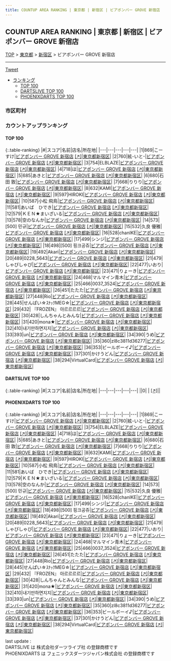 ```yaml
---
title: COUNTUP AREA RANKING | 東京都 | 新宿区 | ビアポンバー GROVE 新宿店
---
```

## COUNTUP AREA RANKING | 東京都 | 新宿区 | ビアポンバー GROVE 新宿店

[TOP](/darts/rank/) > [東京都](/darts/rank/東京都/) > [新宿区](/darts/rank/東京都/新宿区/) > ビアポンバー GROVE 新宿店

___

<a href="https://twitter.com/share?ref_src=twsrc%5Etfw" data-text="COUNTUP AREA RANKING | 東京都新宿区ビアポンバー GROVE 新宿店" class="twitter-share-button" data-hashtags="DARTSLIVE,PHOENIXDARTS,darts,ダーツ" data-show-count="false">Tweet</a>

* [ランキング](#カウントアップランキング)
    * [TOP 100](#top-100)
    * [DARTSLIVE TOP 100](#dartslive-top-100)
    * [PHOENIXDARTS TOP 100](#phoenixdarts-top-100)

### 市区町村

<ul>

</ul>

### カウントアップランキング

#### TOP 100



{:.table-ranking}
|#|スコア|名前|店名|所在地|
|---|---|---|---|---|
|1|869|<span class="rank-name-pd">こーすけ</span>|<a href="/darts/rank/shops/81111.html">ビアポンバー GROVE 新宿店</a> <a href="https://vs.phoenixdarts.com/jp/shop/shopDetailInfo/s_81111?s_seq=81111">[↗]</a>|<a href="/darts/rank/東京都/新宿区">東京都新宿区</a>|
|2|760|<span class="rank-name-pd">絃-いと-</span>|<a href="/darts/rank/shops/81111.html">ビアポンバー GROVE 新宿店</a> <a href="https://vs.phoenixdarts.com/jp/shop/shopDetailInfo/s_81111?s_seq=81111">[↗]</a>|<a href="/darts/rank/東京都/新宿区">東京都新宿区</a>|
|3|754|<span class="rank-name-pd">ELBLAZE</span>|<a href="/darts/rank/shops/81111.html">ビアポンバー GROVE 新宿店</a> <a href="https://vs.phoenixdarts.com/jp/shop/shopDetailInfo/s_81111?s_seq=81111">[↗]</a>|<a href="/darts/rank/東京都/新宿区">東京都新宿区</a>|
|4|718|<span class="rank-name-pd">ほ</span>|<a href="/darts/rank/shops/81111.html">ビアポンバー GROVE 新宿店</a> <a href="https://vs.phoenixdarts.com/jp/shop/shopDetailInfo/s_81111?s_seq=81111">[↗]</a>|<a href="/darts/rank/東京都/新宿区">東京都新宿区</a>|
|5|685|<span class="rank-name-pd">あきと</span>|<a href="/darts/rank/shops/81111.html">ビアポンバー GROVE 新宿店</a> <a href="https://vs.phoenixdarts.com/jp/shop/shopDetailInfo/s_81111?s_seq=81111">[↗]</a>|<a href="/darts/rank/東京都/新宿区">東京都新宿区</a>|
|6|680|<span class="rank-name-pd">石田 敦</span>|<a href="/darts/rank/shops/81111.html">ビアポンバー GROVE 新宿店</a> <a href="https://vs.phoenixdarts.com/jp/shop/shopDetailInfo/s_81111?s_seq=81111">[↗]</a>|<a href="/darts/rank/東京都/新宿区">東京都新宿区</a>|
|7|668|<span class="rank-name-pd">りりり</span>|<a href="/darts/rank/shops/81111.html">ビアポンバー GROVE 新宿店</a> <a href="https://vs.phoenixdarts.com/jp/shop/shopDetailInfo/s_81111?s_seq=81111">[↗]</a>|<a href="/darts/rank/東京都/新宿区">東京都新宿区</a>|
|8|632|<span class="rank-name-pd">KAMI</span>|<a href="/darts/rank/shops/81111.html">ビアポンバー GROVE 新宿店</a> <a href="https://vs.phoenixdarts.com/jp/shop/shopDetailInfo/s_81111?s_seq=81111">[↗]</a>|<a href="/darts/rank/東京都/新宿区">東京都新宿区</a>|
|9|597|<span class="rank-name-pd">HIROKI</span>|<a href="/darts/rank/shops/81111.html">ビアポンバー GROVE 新宿店</a> <a href="https://vs.phoenixdarts.com/jp/shop/shopDetailInfo/s_81111?s_seq=81111">[↗]</a>|<a href="/darts/rank/東京都/新宿区">東京都新宿区</a>|
|10|587|<span class="rank-name-pd">小松 飛鳥</span>|<a href="/darts/rank/shops/81111.html">ビアポンバー GROVE 新宿店</a> <a href="https://vs.phoenixdarts.com/jp/shop/shopDetailInfo/s_81111?s_seq=81111">[↗]</a>|<a href="/darts/rank/東京都/新宿区">東京都新宿区</a>|
|11|581|<span class="rank-name-pd">あいば　ひでき</span>|<a href="/darts/rank/shops/81111.html">ビアポンバー GROVE 新宿店</a> <a href="https://vs.phoenixdarts.com/jp/shop/shopDetailInfo/s_81111?s_seq=81111">[↗]</a>|<a href="/darts/rank/東京都/新宿区">東京都新宿区</a>|
|12|579|<span class="rank-name-pd">ＫＥＮ★まいざいる</span>|<a href="/darts/rank/shops/81111.html">ビアポンバー GROVE 新宿店</a> <a href="https://vs.phoenixdarts.com/jp/shop/shopDetailInfo/s_81111?s_seq=81111">[↗]</a>|<a href="/darts/rank/東京都/新宿区">東京都新宿区</a>|
|13|578|<span class="rank-name-pd">空のなんか</span>|<a href="/darts/rank/shops/81111.html">ビアポンバー GROVE 新宿店</a> <a href="https://vs.phoenixdarts.com/jp/shop/shopDetailInfo/s_81111?s_seq=81111">[↗]</a>|<a href="/darts/rank/東京都/新宿区">東京都新宿区</a>|
|14|573|<span class="rank-name-pd"><span class="pro-icon-pd"></span>[500] 민규</span>|<a href="/darts/rank/shops/81111.html">ビアポンバー GROVE 新宿店</a> <a href="https://vs.phoenixdarts.com/jp/shop/shopDetailInfo/s_81111?s_seq=81111">[↗]</a>|<a href="/darts/rank/東京都/新宿区">東京都新宿区</a>|
|15|532|<span class="rank-name-pd">久良 優雅</span>|<a href="/darts/rank/shops/81111.html">ビアポンバー GROVE 新宿店</a> <a href="https://vs.phoenixdarts.com/jp/shop/shopDetailInfo/s_81111?s_seq=81111">[↗]</a>|<a href="/darts/rank/東京都/新宿区">東京都新宿区</a>|
|16|528|<span class="rank-name-pd">chanIKE</span>|<a href="/darts/rank/shops/81111.html">ビアポンバー GROVE 新宿店</a> <a href="https://vs.phoenixdarts.com/jp/shop/shopDetailInfo/s_81111?s_seq=81111">[↗]</a>|<a href="/darts/rank/東京都/新宿区">東京都新宿区</a>|
|17|499|<span class="rank-name-pd">シンジ</span>|<a href="/darts/rank/shops/81111.html">ビアポンバー GROVE 新宿店</a> <a href="https://vs.phoenixdarts.com/jp/shop/shopDetailInfo/s_81111?s_seq=81111">[↗]</a>|<a href="/darts/rank/東京都/新宿区">東京都新宿区</a>|
|18|498|<span class="rank-name-pd">[500] 핑크공쥬</span>|<a href="/darts/rank/shops/81111.html">ビアポンバー GROVE 新宿店</a> <a href="https://vs.phoenixdarts.com/jp/shop/shopDetailInfo/s_81111?s_seq=81111">[↗]</a>|<a href="/darts/rank/東京都/新宿区">東京都新宿区</a>|
|19|492|<span class="rank-name-pd">Akari</span>|<a href="/darts/rank/shops/81111.html">ビアポンバー GROVE 新宿店</a> <a href="https://vs.phoenixdarts.com/jp/shop/shopDetailInfo/s_81111?s_seq=81111">[↗]</a>|<a href="/darts/rank/東京都/新宿区">東京都新宿区</a>|
|20|489|<span class="rank-name-pd">0228_5643</span>|<a href="/darts/rank/shops/81111.html">ビアポンバー GROVE 新宿店</a> <a href="https://vs.phoenixdarts.com/jp/shop/shopDetailInfo/s_81111?s_seq=81111">[↗]</a>|<a href="/darts/rank/東京都/新宿区">東京都新宿区</a>|
|21|479|<span class="rank-name-pd">しゃぴしゃぴ</span>|<a href="/darts/rank/shops/81111.html">ビアポンバー GROVE 新宿店</a> <a href="https://vs.phoenixdarts.com/jp/shop/shopDetailInfo/s_81111?s_seq=81111">[↗]</a>|<a href="/darts/rank/東京都/新宿区">東京都新宿区</a>|
|22|477|<span class="rank-name-pd">いおり</span>|<a href="/darts/rank/shops/81111.html">ビアポンバー GROVE 新宿店</a> <a href="https://vs.phoenixdarts.com/jp/shop/shopDetailInfo/s_81111?s_seq=81111">[↗]</a>|<a href="/darts/rank/東京都/新宿区">東京都新宿区</a>|
|23|471|<span class="rank-name-pd">りょーき</span>|<a href="/darts/rank/shops/81111.html">ビアポンバー GROVE 新宿店</a> <a href="https://vs.phoenixdarts.com/jp/shop/shopDetailInfo/s_81111?s_seq=81111">[↗]</a>|<a href="/darts/rank/東京都/新宿区">東京都新宿区</a>|
|24|468|<span class="rank-name-pd">マルマイン青木</span>|<a href="/darts/rank/shops/81111.html">ビアポンバー GROVE 新宿店</a> <a href="https://vs.phoenixdarts.com/jp/shop/shopDetailInfo/s_81111?s_seq=81111">[↗]</a>|<a href="/darts/rank/東京都/新宿区">東京都新宿区</a>|
|25|466|<span class="rank-name-pd">0037_3524</span>|<a href="/darts/rank/shops/81111.html">ビアポンバー GROVE 新宿店</a> <a href="https://vs.phoenixdarts.com/jp/shop/shopDetailInfo/s_81111?s_seq=81111">[↗]</a>|<a href="/darts/rank/東京都/新宿区">東京都新宿区</a>|
|26|451|<span class="rank-name-pd">たたた</span>|<a href="/darts/rank/shops/81111.html">ビアポンバー GROVE 新宿店</a> <a href="https://vs.phoenixdarts.com/jp/shop/shopDetailInfo/s_81111?s_seq=81111">[↗]</a>|<a href="/darts/rank/東京都/新宿区">東京都新宿区</a>|
|27|448|<span class="rank-name-pd">Rio</span>|<a href="/darts/rank/shops/81111.html">ビアポンバー GROVE 新宿店</a> <a href="https://vs.phoenixdarts.com/jp/shop/shopDetailInfo/s_81111?s_seq=81111">[↗]</a>|<a href="/darts/rank/東京都/新宿区">東京都新宿区</a>|
|28|445|<span class="rank-name-pd">せんぱい☆ｽﾅｯｸMEG☆</span>|<a href="/darts/rank/shops/81111.html">ビアポンバー GROVE 新宿店</a> <a href="https://vs.phoenixdarts.com/jp/shop/shopDetailInfo/s_81111?s_seq=81111">[↗]</a>|<a href="/darts/rank/東京都/新宿区">東京都新宿区</a>|
|29|432|<span class="rank-name-pd"> 『FROZEN』 아르르르르</span>|<a href="/darts/rank/shops/81111.html">ビアポンバー GROVE 新宿店</a> <a href="https://vs.phoenixdarts.com/jp/shop/shopDetailInfo/s_81111?s_seq=81111">[↗]</a>|<a href="/darts/rank/東京都/新宿区">東京都新宿区</a>|
|30|428|<span class="rank-name-pd">しんちゃんとみんな</span>|<a href="/darts/rank/shops/81111.html">ビアポンバー GROVE 新宿店</a> <a href="https://vs.phoenixdarts.com/jp/shop/shopDetailInfo/s_81111?s_seq=81111">[↗]</a>|<a href="/darts/rank/東京都/新宿区">東京都新宿区</a>|
|31|420|<span class="rank-name-pd">mona★</span>|<a href="/darts/rank/shops/81111.html">ビアポンバー GROVE 新宿店</a> <a href="https://vs.phoenixdarts.com/jp/shop/shopDetailInfo/s_81111?s_seq=81111">[↗]</a>|<a href="/darts/rank/東京都/新宿区">東京都新宿区</a>|
|32|410|<span class="rank-name-pd">내기만하면지지</span>|<a href="/darts/rank/shops/81111.html">ビアポンバー GROVE 新宿店</a> <a href="https://vs.phoenixdarts.com/jp/shop/shopDetailInfo/s_81111?s_seq=81111">[↗]</a>|<a href="/darts/rank/東京都/新宿区">東京都新宿区</a>|
|33|393|<span class="rank-name-pd">un</span>|<a href="/darts/rank/shops/81111.html">ビアポンバー GROVE 新宿店</a> <a href="https://vs.phoenixdarts.com/jp/shop/shopDetailInfo/s_81111?s_seq=81111">[↗]</a>|<a href="/darts/rank/東京都/新宿区">東京都新宿区</a>|
|34|390|<span class="rank-name-pd">うめ</span>|<a href="/darts/rank/shops/81111.html">ビアポンバー GROVE 新宿店</a> <a href="https://vs.phoenixdarts.com/jp/shop/shopDetailInfo/s_81111?s_seq=81111">[↗]</a>|<a href="/darts/rank/東京都/新宿区">東京都新宿区</a>|
|35|360|<span class="rank-name-pd">zl8c3811d36277</span>|<a href="/darts/rank/shops/81111.html">ビアポンバー GROVE 新宿店</a> <a href="https://vs.phoenixdarts.com/jp/shop/shopDetailInfo/s_81111?s_seq=81111">[↗]</a>|<a href="/darts/rank/東京都/新宿区">東京都新宿区</a>|
|36|353|<span class="rank-name-pd">ビールボーイ♪</span>|<a href="/darts/rank/shops/81111.html">ビアポンバー GROVE 新宿店</a> <a href="https://vs.phoenixdarts.com/jp/shop/shopDetailInfo/s_81111?s_seq=81111">[↗]</a>|<a href="/darts/rank/東京都/新宿区">東京都新宿区</a>|
|37|301|<span class="rank-name-pd">かけうどん</span>|<a href="/darts/rank/shops/81111.html">ビアポンバー GROVE 新宿店</a> <a href="https://vs.phoenixdarts.com/jp/shop/shopDetailInfo/s_81111?s_seq=81111">[↗]</a>|<a href="/darts/rank/東京都/新宿区">東京都新宿区</a>|
|38|294|<span class="rank-name-pd">VirtualCard</span>|<a href="/darts/rank/shops/81111.html">ビアポンバー GROVE 新宿店</a> <a href="https://vs.phoenixdarts.com/jp/shop/shopDetailInfo/s_81111?s_seq=81111">[↗]</a>|<a href="/darts/rank/東京都/新宿区">東京都新宿区</a>|


#### DARTSLIVE TOP 100



{:.table-ranking}
|#|スコア|名前|店名|所在地|
|---|---|---|---|---|
||0|<span class="rank-name-dl"> </span>|<a href="/darts/rank/shops/.html"></a> <a href="">[↗]</a>|<a href="/darts/rank//"></a>|


#### PHOENIXDARTS TOP 100



{:.table-ranking}
|#|スコア|名前|店名|所在地|
|---|---|---|---|---|
|1|869|<span class="rank-name-pd">こーすけ</span>|<a href="/darts/rank/shops/81111.html">ビアポンバー GROVE 新宿店</a> <a href="https://vs.phoenixdarts.com/jp/shop/shopDetailInfo/s_81111?s_seq=81111">[↗]</a>|<a href="/darts/rank/東京都/新宿区">東京都新宿区</a>|
|2|760|<span class="rank-name-pd">絃-いと-</span>|<a href="/darts/rank/shops/81111.html">ビアポンバー GROVE 新宿店</a> <a href="https://vs.phoenixdarts.com/jp/shop/shopDetailInfo/s_81111?s_seq=81111">[↗]</a>|<a href="/darts/rank/東京都/新宿区">東京都新宿区</a>|
|3|754|<span class="rank-name-pd">ELBLAZE</span>|<a href="/darts/rank/shops/81111.html">ビアポンバー GROVE 新宿店</a> <a href="https://vs.phoenixdarts.com/jp/shop/shopDetailInfo/s_81111?s_seq=81111">[↗]</a>|<a href="/darts/rank/東京都/新宿区">東京都新宿区</a>|
|4|718|<span class="rank-name-pd">ほ</span>|<a href="/darts/rank/shops/81111.html">ビアポンバー GROVE 新宿店</a> <a href="https://vs.phoenixdarts.com/jp/shop/shopDetailInfo/s_81111?s_seq=81111">[↗]</a>|<a href="/darts/rank/東京都/新宿区">東京都新宿区</a>|
|5|685|<span class="rank-name-pd">あきと</span>|<a href="/darts/rank/shops/81111.html">ビアポンバー GROVE 新宿店</a> <a href="https://vs.phoenixdarts.com/jp/shop/shopDetailInfo/s_81111?s_seq=81111">[↗]</a>|<a href="/darts/rank/東京都/新宿区">東京都新宿区</a>|
|6|680|<span class="rank-name-pd">石田 敦</span>|<a href="/darts/rank/shops/81111.html">ビアポンバー GROVE 新宿店</a> <a href="https://vs.phoenixdarts.com/jp/shop/shopDetailInfo/s_81111?s_seq=81111">[↗]</a>|<a href="/darts/rank/東京都/新宿区">東京都新宿区</a>|
|7|668|<span class="rank-name-pd">りりり</span>|<a href="/darts/rank/shops/81111.html">ビアポンバー GROVE 新宿店</a> <a href="https://vs.phoenixdarts.com/jp/shop/shopDetailInfo/s_81111?s_seq=81111">[↗]</a>|<a href="/darts/rank/東京都/新宿区">東京都新宿区</a>|
|8|632|<span class="rank-name-pd">KAMI</span>|<a href="/darts/rank/shops/81111.html">ビアポンバー GROVE 新宿店</a> <a href="https://vs.phoenixdarts.com/jp/shop/shopDetailInfo/s_81111?s_seq=81111">[↗]</a>|<a href="/darts/rank/東京都/新宿区">東京都新宿区</a>|
|9|597|<span class="rank-name-pd">HIROKI</span>|<a href="/darts/rank/shops/81111.html">ビアポンバー GROVE 新宿店</a> <a href="https://vs.phoenixdarts.com/jp/shop/shopDetailInfo/s_81111?s_seq=81111">[↗]</a>|<a href="/darts/rank/東京都/新宿区">東京都新宿区</a>|
|10|587|<span class="rank-name-pd">小松 飛鳥</span>|<a href="/darts/rank/shops/81111.html">ビアポンバー GROVE 新宿店</a> <a href="https://vs.phoenixdarts.com/jp/shop/shopDetailInfo/s_81111?s_seq=81111">[↗]</a>|<a href="/darts/rank/東京都/新宿区">東京都新宿区</a>|
|11|581|<span class="rank-name-pd">あいば　ひでき</span>|<a href="/darts/rank/shops/81111.html">ビアポンバー GROVE 新宿店</a> <a href="https://vs.phoenixdarts.com/jp/shop/shopDetailInfo/s_81111?s_seq=81111">[↗]</a>|<a href="/darts/rank/東京都/新宿区">東京都新宿区</a>|
|12|579|<span class="rank-name-pd">ＫＥＮ★まいざいる</span>|<a href="/darts/rank/shops/81111.html">ビアポンバー GROVE 新宿店</a> <a href="https://vs.phoenixdarts.com/jp/shop/shopDetailInfo/s_81111?s_seq=81111">[↗]</a>|<a href="/darts/rank/東京都/新宿区">東京都新宿区</a>|
|13|578|<span class="rank-name-pd">空のなんか</span>|<a href="/darts/rank/shops/81111.html">ビアポンバー GROVE 新宿店</a> <a href="https://vs.phoenixdarts.com/jp/shop/shopDetailInfo/s_81111?s_seq=81111">[↗]</a>|<a href="/darts/rank/東京都/新宿区">東京都新宿区</a>|
|14|573|<span class="rank-name-pd"><span class="pro-icon-pd"></span>[500] 민규</span>|<a href="/darts/rank/shops/81111.html">ビアポンバー GROVE 新宿店</a> <a href="https://vs.phoenixdarts.com/jp/shop/shopDetailInfo/s_81111?s_seq=81111">[↗]</a>|<a href="/darts/rank/東京都/新宿区">東京都新宿区</a>|
|15|532|<span class="rank-name-pd">久良 優雅</span>|<a href="/darts/rank/shops/81111.html">ビアポンバー GROVE 新宿店</a> <a href="https://vs.phoenixdarts.com/jp/shop/shopDetailInfo/s_81111?s_seq=81111">[↗]</a>|<a href="/darts/rank/東京都/新宿区">東京都新宿区</a>|
|16|528|<span class="rank-name-pd">chanIKE</span>|<a href="/darts/rank/shops/81111.html">ビアポンバー GROVE 新宿店</a> <a href="https://vs.phoenixdarts.com/jp/shop/shopDetailInfo/s_81111?s_seq=81111">[↗]</a>|<a href="/darts/rank/東京都/新宿区">東京都新宿区</a>|
|17|499|<span class="rank-name-pd">シンジ</span>|<a href="/darts/rank/shops/81111.html">ビアポンバー GROVE 新宿店</a> <a href="https://vs.phoenixdarts.com/jp/shop/shopDetailInfo/s_81111?s_seq=81111">[↗]</a>|<a href="/darts/rank/東京都/新宿区">東京都新宿区</a>|
|18|498|<span class="rank-name-pd">[500] 핑크공쥬</span>|<a href="/darts/rank/shops/81111.html">ビアポンバー GROVE 新宿店</a> <a href="https://vs.phoenixdarts.com/jp/shop/shopDetailInfo/s_81111?s_seq=81111">[↗]</a>|<a href="/darts/rank/東京都/新宿区">東京都新宿区</a>|
|19|492|<span class="rank-name-pd">Akari</span>|<a href="/darts/rank/shops/81111.html">ビアポンバー GROVE 新宿店</a> <a href="https://vs.phoenixdarts.com/jp/shop/shopDetailInfo/s_81111?s_seq=81111">[↗]</a>|<a href="/darts/rank/東京都/新宿区">東京都新宿区</a>|
|20|489|<span class="rank-name-pd">0228_5643</span>|<a href="/darts/rank/shops/81111.html">ビアポンバー GROVE 新宿店</a> <a href="https://vs.phoenixdarts.com/jp/shop/shopDetailInfo/s_81111?s_seq=81111">[↗]</a>|<a href="/darts/rank/東京都/新宿区">東京都新宿区</a>|
|21|479|<span class="rank-name-pd">しゃぴしゃぴ</span>|<a href="/darts/rank/shops/81111.html">ビアポンバー GROVE 新宿店</a> <a href="https://vs.phoenixdarts.com/jp/shop/shopDetailInfo/s_81111?s_seq=81111">[↗]</a>|<a href="/darts/rank/東京都/新宿区">東京都新宿区</a>|
|22|477|<span class="rank-name-pd">いおり</span>|<a href="/darts/rank/shops/81111.html">ビアポンバー GROVE 新宿店</a> <a href="https://vs.phoenixdarts.com/jp/shop/shopDetailInfo/s_81111?s_seq=81111">[↗]</a>|<a href="/darts/rank/東京都/新宿区">東京都新宿区</a>|
|23|471|<span class="rank-name-pd">りょーき</span>|<a href="/darts/rank/shops/81111.html">ビアポンバー GROVE 新宿店</a> <a href="https://vs.phoenixdarts.com/jp/shop/shopDetailInfo/s_81111?s_seq=81111">[↗]</a>|<a href="/darts/rank/東京都/新宿区">東京都新宿区</a>|
|24|468|<span class="rank-name-pd">マルマイン青木</span>|<a href="/darts/rank/shops/81111.html">ビアポンバー GROVE 新宿店</a> <a href="https://vs.phoenixdarts.com/jp/shop/shopDetailInfo/s_81111?s_seq=81111">[↗]</a>|<a href="/darts/rank/東京都/新宿区">東京都新宿区</a>|
|25|466|<span class="rank-name-pd">0037_3524</span>|<a href="/darts/rank/shops/81111.html">ビアポンバー GROVE 新宿店</a> <a href="https://vs.phoenixdarts.com/jp/shop/shopDetailInfo/s_81111?s_seq=81111">[↗]</a>|<a href="/darts/rank/東京都/新宿区">東京都新宿区</a>|
|26|451|<span class="rank-name-pd">たたた</span>|<a href="/darts/rank/shops/81111.html">ビアポンバー GROVE 新宿店</a> <a href="https://vs.phoenixdarts.com/jp/shop/shopDetailInfo/s_81111?s_seq=81111">[↗]</a>|<a href="/darts/rank/東京都/新宿区">東京都新宿区</a>|
|27|448|<span class="rank-name-pd">Rio</span>|<a href="/darts/rank/shops/81111.html">ビアポンバー GROVE 新宿店</a> <a href="https://vs.phoenixdarts.com/jp/shop/shopDetailInfo/s_81111?s_seq=81111">[↗]</a>|<a href="/darts/rank/東京都/新宿区">東京都新宿区</a>|
|28|445|<span class="rank-name-pd">せんぱい☆ｽﾅｯｸMEG☆</span>|<a href="/darts/rank/shops/81111.html">ビアポンバー GROVE 新宿店</a> <a href="https://vs.phoenixdarts.com/jp/shop/shopDetailInfo/s_81111?s_seq=81111">[↗]</a>|<a href="/darts/rank/東京都/新宿区">東京都新宿区</a>|
|29|432|<span class="rank-name-pd"> 『FROZEN』 아르르르르</span>|<a href="/darts/rank/shops/81111.html">ビアポンバー GROVE 新宿店</a> <a href="https://vs.phoenixdarts.com/jp/shop/shopDetailInfo/s_81111?s_seq=81111">[↗]</a>|<a href="/darts/rank/東京都/新宿区">東京都新宿区</a>|
|30|428|<span class="rank-name-pd">しんちゃんとみんな</span>|<a href="/darts/rank/shops/81111.html">ビアポンバー GROVE 新宿店</a> <a href="https://vs.phoenixdarts.com/jp/shop/shopDetailInfo/s_81111?s_seq=81111">[↗]</a>|<a href="/darts/rank/東京都/新宿区">東京都新宿区</a>|
|31|420|<span class="rank-name-pd">mona★</span>|<a href="/darts/rank/shops/81111.html">ビアポンバー GROVE 新宿店</a> <a href="https://vs.phoenixdarts.com/jp/shop/shopDetailInfo/s_81111?s_seq=81111">[↗]</a>|<a href="/darts/rank/東京都/新宿区">東京都新宿区</a>|
|32|410|<span class="rank-name-pd">내기만하면지지</span>|<a href="/darts/rank/shops/81111.html">ビアポンバー GROVE 新宿店</a> <a href="https://vs.phoenixdarts.com/jp/shop/shopDetailInfo/s_81111?s_seq=81111">[↗]</a>|<a href="/darts/rank/東京都/新宿区">東京都新宿区</a>|
|33|393|<span class="rank-name-pd">un</span>|<a href="/darts/rank/shops/81111.html">ビアポンバー GROVE 新宿店</a> <a href="https://vs.phoenixdarts.com/jp/shop/shopDetailInfo/s_81111?s_seq=81111">[↗]</a>|<a href="/darts/rank/東京都/新宿区">東京都新宿区</a>|
|34|390|<span class="rank-name-pd">うめ</span>|<a href="/darts/rank/shops/81111.html">ビアポンバー GROVE 新宿店</a> <a href="https://vs.phoenixdarts.com/jp/shop/shopDetailInfo/s_81111?s_seq=81111">[↗]</a>|<a href="/darts/rank/東京都/新宿区">東京都新宿区</a>|
|35|360|<span class="rank-name-pd">zl8c3811d36277</span>|<a href="/darts/rank/shops/81111.html">ビアポンバー GROVE 新宿店</a> <a href="https://vs.phoenixdarts.com/jp/shop/shopDetailInfo/s_81111?s_seq=81111">[↗]</a>|<a href="/darts/rank/東京都/新宿区">東京都新宿区</a>|
|36|353|<span class="rank-name-pd">ビールボーイ♪</span>|<a href="/darts/rank/shops/81111.html">ビアポンバー GROVE 新宿店</a> <a href="https://vs.phoenixdarts.com/jp/shop/shopDetailInfo/s_81111?s_seq=81111">[↗]</a>|<a href="/darts/rank/東京都/新宿区">東京都新宿区</a>|
|37|301|<span class="rank-name-pd">かけうどん</span>|<a href="/darts/rank/shops/81111.html">ビアポンバー GROVE 新宿店</a> <a href="https://vs.phoenixdarts.com/jp/shop/shopDetailInfo/s_81111?s_seq=81111">[↗]</a>|<a href="/darts/rank/東京都/新宿区">東京都新宿区</a>|
|38|294|<span class="rank-name-pd">VirtualCard</span>|<a href="/darts/rank/shops/81111.html">ビアポンバー GROVE 新宿店</a> <a href="https://vs.phoenixdarts.com/jp/shop/shopDetailInfo/s_81111?s_seq=81111">[↗]</a>|<a href="/darts/rank/東京都/新宿区">東京都新宿区</a>|


<div class="footer border-top border-gray-light mt-5 pt-3 text-right text-gray">
    last update : <span style="font-weight: italic" id="foot_last_modified"></span><br />
    DARTSLIVE は 株式会社ダーツライブ社 の登録商標です<br />
    PHOENIXDARTS は フェニックスダーツジャパン株式会社 の登録商標です<br />
</div>

<script src="https://cdnjs.cloudflare.com/ajax/libs/jquery.tablesorter/2.31.3/js/jquery.tablesorter.min.js" integrity="sha512-qzgd5cYSZcosqpzpn7zF2ZId8f/8CHmFKZ8j7mU4OUXTNRd5g+ZHBPsgKEwoqxCtdQvExE5LprwwPAgoicguNg==" crossorigin="anonymous" referrerpolicy="no-referrer"></script>
<link rel="stylesheet" href="https://cdnjs.cloudflare.com/ajax/libs/jquery.tablesorter/2.31.3/css/theme.default.min.css" integrity="sha512-wghhOJkjQX0Lh3NSWvNKeZ0ZpNn+SPVXX1Qyc9OCaogADktxrBiBdKGDoqVUOyhStvMBmJQ8ZdMHiR3wuEq8+w==" crossorigin="anonymous" referrerpolicy="no-referrer" />
<script>
$(function() {
    $(".table-ranking").tablesorter({sortList:[[0, 0]]});
    $("#foot_last_modified").text(formatDate(new Date(document.lastModified), 'yyyy-MM-dd HH:mm:ss'));
});
</script>

<script async src="https://platform.twitter.com/widgets.js" charset="utf-8"></script>
